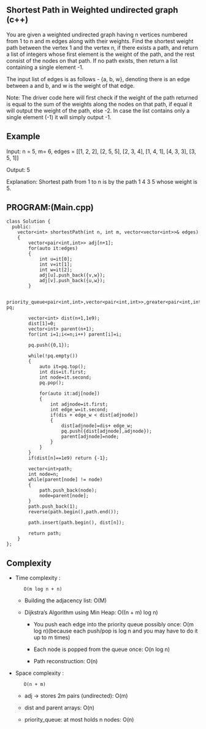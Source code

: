 ## Shortest Path in Weighted undirected graph (c++)

You are given a weighted undirected graph having n vertices numbered from 1 to n and m edges along with their weights. Find the shortest weight path between the vertex 1 and the vertex n,  if there exists a path, and return a list of integers whose first element is the weight of the path, and the rest consist of the nodes on that path. If no path exists, then return a list containing a single element -1.

The input list of edges is as follows - {a, b, w}, denoting there is an edge between a and b, and w is the weight of that edge.

Note: The driver code here will first check if the weight of the path returned is equal to the sum of the weights along the nodes on that path, if equal it will output the weight of the path, else -2. In case the list contains only a single element (-1) it will simply output -1. 

## Example
Input: n = 5, m= 6, edges = [[1, 2, 2], [2, 5, 5], [2, 3, 4], [1, 4, 1], [4, 3, 3], [3, 5, 1]]

Output: 5

Explanation: Shortest path from 1 to n is by the path 1 4 3 5 whose weight is 5. 

## PROGRAM:(Main.cpp)
```
class Solution {
  public:
    vector<int> shortestPath(int n, int m, vector<vector<int>>& edges) 
    {
        vector<pair<int,int>> adj[n+1];
        for(auto it:edges)
        {
            int u=it[0];
            int v=it[1];
            int w=it[2];
            adj[u].push_back({v,w});
            adj[v].push_back({u,w});
        }
        
        priority_queue<pair<int,int>,vector<pair<int,int>>,greater<pair<int,int>>> pq;
        
        vector<int> dist(n+1,1e9);
        dist[1]=0;
        vector<int> parent(n+1);
        for(int i=1;i<=n;i++) parent[i]=i;
        
        pq.push({0,1});
        
        while(!pq.empty())
        {
            auto it=pq.top();
            int dis=it.first;
            int node=it.second;
            pq.pop();
            
            for(auto it:adj[node])
            {
                int adjnode=it.first;
                int edge_w=it.second;
                if(dis + edge_w < dist[adjnode])
                {
                    dist[adjnode]=dis+ edge_w;
                    pq.push({dist[adjnode],adjnode});
                    parent[adjnode]=node;
                }
            }
        }
        if(dist[n]==1e9) return {-1};
        
        vector<int>path;
        int node=n;
        while(parent[node] != node)
        {
            path.push_back(node);
            node=parent[node];
        }
        path.push_back(1);
        reverse(path.begin(),path.end());
        
        path.insert(path.begin(), dist[n]);
        
        return path;
    }
};
```
## Complexity
- Time complexity : 
  
         O(m log n + n)

   - Building the adjacency list: O(M)

   - Dijkstra’s Algorithm using Min Heap: O((n + m) log n)

        - You push each edge into the priority queue possibly once: O(m log n)(because each push/pop is log n and you may have to do it up to m times)

        - Each node is popped from the queue once: O(n log n)
    
        - Path reconstruction: O(n)

- Space complexity :

         O(n + m)

    - adj → stores 2m pairs (undirected): O(m)

    - dist and parent arrays: O(n)

    - priority_queue: at most holds n nodes: O(n)
